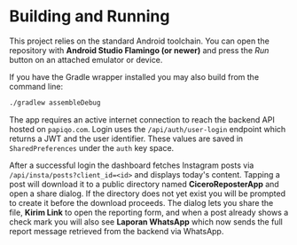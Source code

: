 # Building and Running

This project relies on the standard Android toolchain. You can open the
repository with **Android Studio Flamingo (or newer)** and press the *Run* button
on an attached emulator or device.

If you have the Gradle wrapper installed you may also build from the command
line:

```bash
./gradlew assembleDebug
```


The app requires an active internet connection to reach the backend API hosted on
`papiqo.com`. Login uses the `/api/auth/user-login` endpoint which returns a JWT
and the user identifier. These values are saved in `SharedPreferences` under the
`auth` key space.

After a successful login the dashboard fetches Instagram posts via
`/api/insta/posts?client_id=<id>` and displays today's content. Tapping a post
will download it to a public directory named **CiceroReposterApp** and open a share dialog.
If the directory does not yet exist you will be prompted to create it before the
download proceeds.
The dialog lets you share the file, **Kirim Link** to open the reporting form,
and when a post already shows a check mark you will also see **Laporan WhatsApp**
which now sends the full report message retrieved from the backend via WhatsApp.
